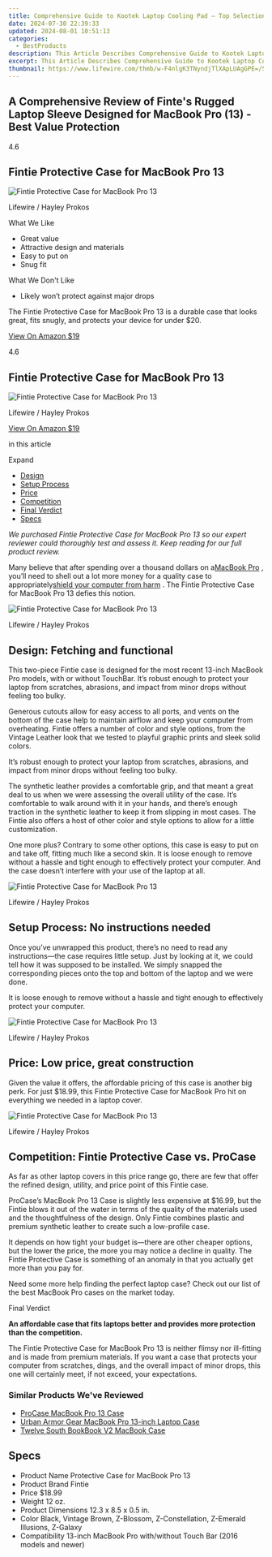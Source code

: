 ```yaml
---
title: Comprehensive Guide to Kootek Laptop Cooling Pad – Top Selection Reviewed Here!
date: 2024-07-30 22:39:33
updated: 2024-08-01 10:51:13
categories:
  - BestProducts
description: This Article Describes Comprehensive Guide to Kootek Laptop Cooling Pad – Top Selection Reviewed Here!
excerpt: This Article Describes Comprehensive Guide to Kootek Laptop Cooling Pad – Top Selection Reviewed Here!
thumbnail: https://www.lifewire.com/thmb/w-F4nlgK3TNyndjTlXApLUAgGPE=/540x405/filters:no_upscale():max_bytes(150000):strip_icc():format(webp)/Kootek_Laptop_Cooling_Pad_HeroSquare-6441809b63624fe0a5eeff086503ee26.jpg
---
```


## A Comprehensive Review of Finte's Rugged Laptop Sleeve Designed for MacBook Pro (13) - Best Value Protection

4.6

## Fintie Protective Case for MacBook Pro 13

![Fintie Protective Case for MacBook Pro 13](https://www.lifewire.com/thmb/8C75gQD4ejCmb8g3h8JLdip8mxU=/1000x1000/filters:no_upscale():max_bytes(150000):strip_icc():format(webp)/_hero_SQ_3LW4153328-1-e9bb0f4c17224eaf9a9f53245a5ca98c.jpg)

Lifewire / Hayley Prokos

 What We Like

* Great value
* Attractive design and materials
* Easy to put on
* Snug fit

 What We Don't Like

* Likely won’t protect against major drops

 The Fintie Protective Case for MacBook Pro 13 is a durable case that looks great, fits snugly, and protects your device for under $20.

[View On Amazon $19](https://www.amazon.com/Fintie-Protective-MacBook-Release-A1706/dp/B01N4B8NB4/?tag=lifewire-onsite-prod-20&ascsubtag=4689944%7Cnd0502e6653644e159b07a2e5c849497123%7CB01N4B8NB4)

4.6

## Fintie Protective Case for MacBook Pro 13

![Fintie Protective Case for MacBook Pro 13](https://www.lifewire.com/thmb/goOcXE2tO9SSh1hSY-ThVo2fno0=/450x450/filters:no_upscale():max_bytes(150000):strip_icc():format(webp)/_hero_SQ_3LW4153328-1-e9bb0f4c17224eaf9a9f53245a5ca98c.jpg)

Lifewire / Hayley Prokos

[View On Amazon $19](https://www.amazon.com/Fintie-Protective-MacBook-Release-A1706/dp/B01N4B8NB4/?tag=lifewire-onsite-prod-20&ascsubtag=4689944%7Cnd0502e6653644e159b07a2e5c849497123%7CB01N4B8NB4)

 in this article

 Expand

* [Design](https://www.lifewire.com/#toc-design-fetching-and-functional)
* [Setup Process](https://www.lifewire.com/#toc-setup-process-no-instructions-needed)
* [Price](https://www.lifewire.com/#toc-price-low-price-great-construction)
* [Competition](https://www.lifewire.com/#toc-competition-fintie-protective-case-vs-procase)
* [Final Verdict](https://www.lifewire.com/#toc-final-verdict)
* [Specs](https://www.lifewire.com/#toc-full-spec)

 _We purchased Fintie Protective Case for MacBook Pro 13 so our expert reviewer could thoroughly test and assess it. Keep reading for our full product review._

 Many believe that after spending over a thousand dollars on a[MacBook Pro](https://www.lifewire.com/update-macos-macbook-pro-4178508) , you’ll need to shell out a lot more money for a quality case to appropriately[shield your computer from harm](https://www.lifewire.com/protect-your-pc-with-windows-defender-3507028) . The Fintie Protective Case for MacBook Pro 13 defies this notion.

![Fintie Protective Case for MacBook Pro 13](https://www.lifewire.com/thmb/2wqi6_bwCagRwxsWzy7XtPKD9nI=/1500x0/filters:no_upscale():max_bytes(150000):strip_icc():format(webp)/3LW4153328-2-fac9328a4d334a5bb04be08e857d3157.jpg)

 Lifewire / Hayley Prokos

## **Design: Fetching and functional**

 This two-piece Fintie case is designed for the most recent 13-inch MacBook Pro models, with or without TouchBar. It’s robust enough to protect your laptop from scratches, abrasions, and impact from minor drops without feeling too bulky.

 Generous cutouts allow for easy access to all ports, and vents on the bottom of the case help to maintain airflow and keep your computer from overheating. Fintie offers a number of color and style options, from the Vintage Leather look that we tested to playful graphic prints and sleek solid colors.

 It’s robust enough to protect your laptop from scratches, abrasions, and impact from minor drops without feeling too bulky.

 The synthetic leather provides a comfortable grip, and that meant a great deal to us when we were assessing the overall utility of the case. It’s comfortable to walk around with it in your hands, and there’s enough traction in the synthetic leather to keep it from slipping in most cases. The Fintie also offers a host of other color and style options to allow for a little customization.

 One more plus? Contrary to some other options, this case is easy to put on and take off, fitting much like a second skin. It is loose enough to remove without a hassle and tight enough to effectively protect your computer. And the case doesn’t interfere with your use of the laptop at all.

![Fintie Protective Case for MacBook Pro 13](https://www.lifewire.com/thmb/oLEmxLNytxQINRktM9nWjKfhTZ0=/1500x0/filters:no_upscale():max_bytes(150000):strip_icc():format(webp)/3LW4153328-4-ec18ce2eec6b4e73853f562114489d01.jpg)

 Lifewire / Hayley Prokos

## **Setup Process: No instructions needed**

 Once you’ve unwrapped this product, there’s no need to read any instructions—the case requires little setup. Just by looking at it, we could tell how it was supposed to be installed. We simply snapped the corresponding pieces onto the top and bottom of the laptop and we were done.

 It is loose enough to remove without a hassle and tight enough to effectively protect your computer.

![Fintie Protective Case for MacBook Pro 13](https://www.lifewire.com/thmb/8MJsQD08tVeuvB93MreYpZrgwmU=/1500x0/filters:no_upscale():max_bytes(150000):strip_icc():format(webp)/3LW4153328-3-df14864da5164b448b3f60a740cbc211-dbb4b2230f9c4d98be26fee390c8c2f3.jpg)

Lifewire / Hayley Prokos

## **Price: Low price, great construction**

 Given the value it offers, the affordable pricing of this case is another big perk. For just $18.99, this Fintie Protective Case for MacBook Pro hit on everything we needed in a laptop cover.

![Fintie Protective Case for MacBook Pro 13](https://www.lifewire.com/thmb/pAJBO_JxTmzt9zzSECdDLtQl7VI=/1500x0/filters:no_upscale():max_bytes(150000):strip_icc():format(webp)/3LW4153328-5-990a37f415024718b17d4b36b6e1dc3f.jpg)

 Lifewire / Hayley Prokos

## **Competition: Fintie Protective Case vs. ProCase**

 As far as other laptop covers in this price range go, there are few that offer the refined design, utility, and price point of this Fintie case.

 ProCase’s MacBook Pro 13 Case is slightly less expensive at $16.99, but the Fintie blows it out of the water in terms of the quality of the materials used and the thoughtfulness of the design. Only Fintie combines plastic and premium synthetic leather to create such a low-profile case.

 It depends on how tight your budget is—there are other cheaper options, but the lower the price, the more you may notice a decline in quality. The Fintie Protective Case is something of an anomaly in that you actually get more than you pay for.

 Need some more help finding the perfect laptop case? Check out our list of the best MacBook Pro cases on the market today.

 Final Verdict

 **An affordable case that fits laptops better and provides more protection than the competition.**

 The Fintie Protective Case for MacBook Pro 13 is neither flimsy nor ill-fitting and is made from premium materials. If you want a case that protects your computer from scratches, dings, and the overall impact of minor drops, this one will certainly meet, if not exceed, your expectations.

### Similar Products We've Reviewed

* [ProCase MacBook Pro 13 Case](https://www.lifewire.com/procase-macbook-pro-13-case-review-4689945)
* [Urban Armor Gear MacBook Pro 13-inch Laptop Case](https://www.lifewire.com/urban-armor-gear-macbook-pro-case-review-4689954)
* [Twelve South BookBook V2 MacBook Case](https://www.lifewire.com/twelve-south-bookbook-v2-macbook-case-review-4689949)

## Specs

* Product Name  Protective Case for MacBook Pro 13
* Product Brand  Fintie
* Price  $18.99
* Weight  12 oz.
* Product Dimensions  12.3 x 8.5 x 0.5 in.
* Color  Black, Vintage Brown, Z-Blossom, Z-Constellation, Z-Emerald Illusions, Z-Galaxy
* Compatibility  13-inch MacBook Pro with/without Touch Bar (2016 models and newer)


<ins class="adsbygoogle"
     style="display:block"
     data-ad-format="autorelaxed"
     data-ad-client="ca-pub-7571918770474297"
     data-ad-slot="1223367746"></ins>



<ins class="adsbygoogle"
     style="display:block"
     data-ad-client="ca-pub-7571918770474297"
     data-ad-slot="8358498916"
     data-ad-format="auto"
     data-full-width-responsive="true"></ins>
